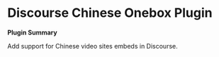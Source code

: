 # Discourse Chinese Onebox Plugin

**Plugin Summary**

Add support for Chinese video sites embeds in Discourse.
